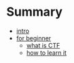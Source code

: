 # Summary

* [intro](README.md)
* [for beginner](for-beginner/README.md)
    * [what is CTF](for-beginner/what-is-ctf.md)
    * [how to learn it](for-beginner/how-to-learn-it.md)
